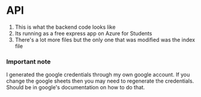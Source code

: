 # API

1. This is what the backend code looks like
2. Its running as a free express app on Azure for Students
3. There's a lot more files but the only one that was modified was the index file

### Important note
I generated the google credentials through my own google account. If you change the google sheets then you may need to regenerate the credentials. Should be in google's documentation on how to do that. 
